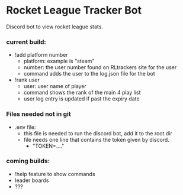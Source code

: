 # Rocket League Tracker Bot

Discord bot to view rocket league stats. 

### current build:

- !add platform number
	+ platform: example is "steam"
	+ number: the user number found on RLtrackers site for the user
	+ command adds the user to the log.json file for the bot
- !rank user
	+ user: user name of player
	+ command shows the rank of the main 4 play list
	+ user log entry is updated if past the expiry date

### Files needed not in git

- .env file:
	+ this file is needed to run the discord bot, add it to the root dir
	+ file needs one line that contains the token given by discord. 
	 	+ "TOKEN=...."

### coming builds:
- !help feature to show commands
- leader boards
- ???
